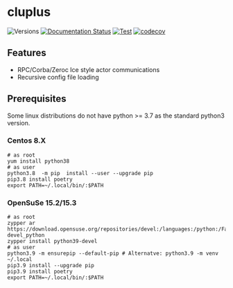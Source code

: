 # cluplus

![Versions](https://img.shields.io/badge/python->3.7-blue)
[![Documentation Status](https://readthedocs.org/projects/sdss-cluplus/badge/?version=latest)](https://sdss-cluplus.readthedocs.io/en/latest/?badge=latest)
[![Test](https://github.com/wasndas/cluplus/actions/workflows/test.yml/badge.svg)](https://github.com/wasndas/cluplus/actions/workflows/test.yml)
[![codecov](https://codecov.io/gh/wasndas/cluplus/branch/main/graph/badge.svg)](https://codecov.io/gh/wasndas/cluplus)

## Features

- RPC/Corba/Zeroc Ice style actor communications
- Recursive config file loading

   
## Prerequisites

Some linux distributions do not have python >= 3.7 as the standard python3 version.

### Centos 8.X

    # as root
    yum install python38
    # as user 
    python3.8  -m pip  install --user --upgrade pip
    pip3.8 install poetry
    export PATH=~/.local/bin/:$PATH

### OpenSuSe 15.2/15.3

    # as root
    zypper ar https://download.opensuse.org/repositories/devel:/languages:/python:/Factory/openSUSE_Leap_15.2/ devel_python
    zypper install python39-devel
    # as user 
    python3.9 -m ensurepip --default-pip # Alternatve: python3.9 -m venv ~/.local 
    pip3.9 install --upgrade pip
    pip3.9 install poetry
    export PATH=~/.local/bin/:$PATH
